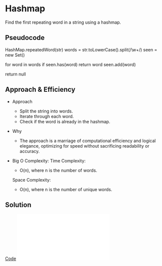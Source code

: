 # Hashmap

  Find the first repeating word in a string using a hashmap.

## Pseudocode

HashMap.repeatedWord(str)
  words = str.toLowerCase().split(/\w+/)
  seen = new Set()

  for word in words
    if seen.has(word)
      return word
    seen.add(word)

  return null

## Approach & Efficiency

- Approach
  - Split the string into words.
  - Iterate through each word.
  - Check if the word is already in the hashmap.

- Why
  - The approach is a marriage of computational efficiency and logical elegance, optimizing for speed without sacrificing readability or accuracy.

- Big O Complexity:
  Time Complexity:
  - O(n), where n is the number of words.

  Space Complexity:
  - O(n), where n is the number of unique words.

## Solution

[Code](hashmap.js)
![Testing](hashmap.test.js)

